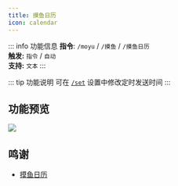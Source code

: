 ```yaml
---
title: 摸鱼日历
icon: calendar
---
```


::: info 功能信息
**指令**: `/moyu` / `/摸鱼` / `/摸鱼日历`  
**触发:** `指令` / `自动`   
**支持:** `文本`
<Badge text="指令映射✅"/> <Badge text="REPL模式❎"/>
:::

::: tip 功能说明
可在 [`/set`](../system/set.md) 设置中修改定时发送时间
:::

## 功能预览

![](https://img.155155155.xyz/i/2024/03/66091715c764f.webp)

## 鸣谢

- [摸鱼日历](https://api.vvhan.com/api/moyu?type=json)